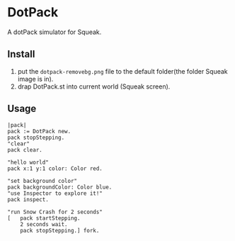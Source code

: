 # DotPack
A dotPack simulator for Squeak.

## Install
1. put the `dotpack-removebg.png` file to the default folder(the folder Squeak image is in).
2. drap DotPack.st into current world (Squeak screen).

## Usage
```
|pack|
pack := DotPack new.
pack stopStepping.
"clear"
pack clear.

"hello world"
pack x:1 y:1 color: Color red.

"set background color"
pack backgroundColor: Color blue.
"use Inspector to explore it!"
pack inspect.

"run Snow Crash for 2 seconds"
[	pack startStepping.
 	2 seconds wait.
	pack stopStepping.] fork.
```
